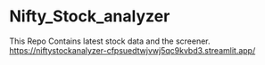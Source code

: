 # Nifty_Stock_analyzer
This Repo Contains latest stock data and the screener.
https://niftystockanalyzer-cfpsuedtwjvwj5qc9kvbd3.streamlit.app/
